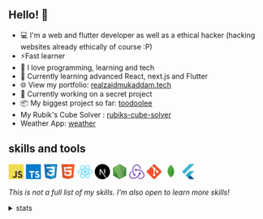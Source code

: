 ## Hello! 👋

- 💻 I'm a web and flutter developer as well as a ethical hacker (hacking websites already ethically of course :P)
- ⚡️Fast learner
- 🤟 I love programming, learning and tech
- 🌱 Currently learning advanced React, next.js and Flutter
- 🌐 View my portfolio: [realzaidmukaddam.tech](https://realzaidmukaddam.tech/)
- 💪 Currently working on a secret project
- 📦 My biggest project so far: [toodoolee](https://github.com/toodoolee)
- My Rubik's Cube Solver : [rubiks-cube-solver](https://zaidmukaddam.github.io/rubiks-cube-solver)
- Weather App: [weather](https://atmos.realzaidmukaddam.tech/)

## skills and tools

<code><img height="30" src="https://raw.githubusercontent.com/devicons/devicon/master/icons/javascript/javascript-original.svg"></code>
<code><img height="30" src="https://raw.githubusercontent.com/devicons/devicon/master/icons/typescript/typescript-original.svg"></code>
<code><img height="30" src="https://raw.githubusercontent.com/devicons/devicon/master/icons/css3/css3-original.svg"></code>
<code><img height="30" src="https://raw.githubusercontent.com/devicons/devicon/master/icons/html5/html5-original.svg"></code>
<code><img height="30" src="https://raw.githubusercontent.com/devicons/devicon/master/icons/react/react-original.svg"></code>
<code><img height="30" src="https://raw.githubusercontent.com/devicons/devicon/daca2d1577e9ba62674a864f232320f03f0b6d5d/icons/nextjs/nextjs-original.svg"></code>
<code><img height="30" src="https://raw.githubusercontent.com/github/explore/80688e429a7d4ef2fca1e82350fe8e3517d3494d/topics/nodejs/nodejs.png"></code>
<code><img height="30" src="https://raw.githubusercontent.com/devicons/devicon/master/icons/redux/redux-original.svg"></code>
<code><img height="30" src="https://raw.githubusercontent.com/devicons/devicon/master/icons/git/git-plain.svg"></code>
<code><img height="30" src="https://raw.githubusercontent.com/devicons/devicon/master/icons/mongodb/mongodb-original.svg"></code>
<code><img height="30" src="https://raw.githubusercontent.com/devicons/devicon/master/icons/flutter/flutter-original.svg"></code>

_This is not a full list of my skills. I'm also open to learn more skills!_

<details>
  <summary>stats</summary>
  
  
  ![stats](https://github-readme-stats.vercel.app/api?username=zaidmukaddam&bg_color=00000000&include_all_commits=true&count_private=true&show_icons=true&hide_rank=false&icon_color=6381AF&text_color=f2f2f2&hide_title=true&disable_animations=true)
  
  ![langs](https://github-readme-stats.vercel.app/api/top-langs?username=zaidmukaddam&theme=dark&include_all_commits=true&count_private=true&layout=compact&bg_color=00000000)
  
   _(Wakatime stats of all time)_
  
  [![wakatime](https://github-readme-stats.vercel.app/api/wakatime?username=zaidmukaddam&layout=compact&theme=dark&langs_count=5&bg_color=00000000)](https://wakatime.com/@zaidmukaddam)
  
 </details>
